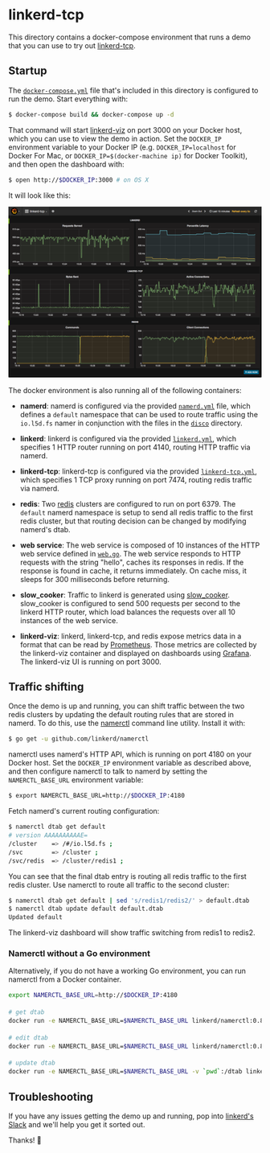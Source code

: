 # linkerd-tcp

This directory contains a docker-compose environment that runs a demo that you
can use to try out [linkerd-tcp](https://github.com/linkerd/linkerd-tcp).

## Startup

The [`docker-compose.yml`](docker-compose.yml) file that's included in this
directory is configured to run the demo. Start everything with:

```bash
$ docker-compose build && docker-compose up -d
```

That command will start [linkerd-viz](https://github.com/linkerd/linkerd-viz)
on port 3000 on your Docker host, which you can use to view the demo in action.
Set the `DOCKER_IP` environment variable to your Docker IP (e.g.
`DOCKER_IP=localhost` for Docker For Mac, or `DOCKER_IP=$(docker-machine ip)`
for Docker Toolkit), and then open the dashboard with:

```bash
$ open http://$DOCKER_IP:3000 # on OS X
```

It will look like this:

![linkerd-viz](screenshot.png)

The docker environment is also running all of the following containers:

* **namerd**: namerd is configured via the provided [`namerd.yml`](namerd.yml)
file, which defines a `default` namespace that can be used to route traffic
using the `io.l5d.fs` namer in conjunction with the files in the [`disco`](
disco/) directory.

* **linkerd**: linkerd is configured via the provided [`linkerd.yml`](
linkerd.yml), which specifies 1 HTTP router running on port 4140, routing HTTP
traffic via namerd.

* **linkerd-tcp**: linkerd-tcp is configured via the provided
[`linkerd-tcp.yml`](linkerd-tcp.yml), which specifies 1 TCP proxy running on
port 7474, routing redis traffic via namerd.

* **redis**: Two [redis](https://redis.io/) clusters are configured to run on
port 6379. The `default` namerd namespace is setup to send all redis traffic to
the first redis cluster, but that routing decision can be changed by modifying
namerd's dtab.

* **web service**: The web service is composed of 10 instances of the HTTP web
service defined in [`web.go`](web.go). The web service responds to HTTP requests
with the string "hello", caches its responses in redis. If the response is found
in cache, it returns immediately. On cache miss, it sleeps for 300 milliseconds
before returning.

* **slow_cooker**: Traffic to linkerd is generated using [slow\_cooker](
https://github.com/BuoyantIO/slow_cooker). slow\_cooker is configured to send
500 requests per second to the linkerd HTTP router, which load balances the
requests over all 10 instances of the web service.

* **linkerd-viz**: linkerd, linkerd-tcp, and redis expose metrics data in a
format that can be read by [Prometheus](https://prometheus.io/). Those metrics
are collected by the linkerd-viz container and displayed on dashboards using
[Grafana](https://grafana.com/). The linkerd-viz UI is running on port 3000.

## Traffic shifting

Once the demo is up and running, you can shift traffic between the two redis
clusters by updating the default routing rules that are stored in namerd. To do
this, use the [namerctl](https://github.com/linkerd/namerctl) command line
utility. Install it with:

```bash
$ go get -u github.com/linkerd/namerctl
```

namerctl uses namerd's HTTP API, which is running on port 4180 on your Docker
host. Set the `DOCKER_IP` environment variable as described above, and then
configure namerctl to talk to namerd by setting the `NAMERCTL_BASE_URL`
environment variable:

```bash
$ export NAMERCTL_BASE_URL=http://$DOCKER_IP:4180
```

Fetch namerd's current routing configuration:

```bash
$ namerctl dtab get default
# version AAAAAAAAAAE=
/cluster    => /#/io.l5d.fs ;
/svc        => /cluster ;
/svc/redis  => /cluster/redis1 ;
```

You can see that the final dtab entry is routing all redis traffic to the first
redis cluster. Use namerctl to route all traffic to the second cluster:

```bash
$ namerctl dtab get default | sed 's/redis1/redis2/' > default.dtab
$ namerctl dtab update default default.dtab
Updated default
```

The linkerd-viz dashboard will show traffic switching from redis1 to redis2.

### Namerctl without a Go environment

Alternatively, if you do not have a working Go environment, you can run namerctl
from a Docker container.

```bash
export NAMERCTL_BASE_URL=http://$DOCKER_IP:4180

# get dtab
docker run -e NAMERCTL_BASE_URL=$NAMERCTL_BASE_URL linkerd/namerctl:0.8.6 dtab get default

# edit dtab
docker run -e NAMERCTL_BASE_URL=$NAMERCTL_BASE_URL linkerd/namerctl:0.8.6 dtab get default | sed 's/redis1/redis2/' > default.dtab

# update dtab
docker run -e NAMERCTL_BASE_URL=$NAMERCTL_BASE_URL -v `pwd`:/dtab linkerd/namerctl:0.8.6 dtab update default /dtab/default.dtab
```

## Troubleshooting

If you have any issues getting the demo up and running, pop into [linkerd's
Slack]( https://slack.linkerd.io) and we'll help you get it sorted out.

Thanks! 👋
